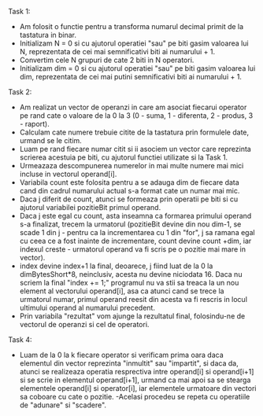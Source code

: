 Task 1:
- Am folosit o functie pentru a transforma numarul decimal primit de la tastatura in binar.
- Initializam N = 0 si cu ajutorul operatiei "sau" pe biti gasim valoarea lui N, reprezentata de cei mai semnificativi biti ai numarului + 1.
- Convertim cele N grupuri de cate 2 biti in N operatori.
- Initializam dim = 0 si cu ajutorul operatiei "sau" pe biti gasim valoarea lui dim, reprezentata de cei mai putini semnificativi biti ai numarului + 1.

Task 2:
- Am realizat un vector de operanzi in care am asociat fiecarui operator pe rand cate o valoare de la 0 la 3 (0 - suma, 1 - diferenta, 2 - produs, 3 - raport).
- Calculam cate numere trebuie citite de la tastatura prin formulele date, urmand se le citim.
- Luam pe rand fiecare numar citit si ii asociem un vector care reprezinta scrierea acestuia pe biti, cu ajutorul functiei utilizate si la Task 1.
- Urmeazaza descompunerea numerelor in mai multe numere mai mici incluse in vectorul operand[i].
- Variabila count este folosita pentru a se adauga dim de fiecare data cand din cadrul numarului actual s-a format cate un numar mai mic.
- Daca j diferit de count, atunci se formeaza prin operatii pe biti si cu ajutorul variabilei pozitieBit primul operand.
- Daca j este egal cu count, asta inseamna ca formarea primului operand s-a finalizat, trecem la urmatorul (pozitieBit devine din nou dim-1, se scade 1 din j - pentru ca la incrementarea cu 1 din "for", j sa ramana egal cu ceea ce a fost inainte de incrementare, count devine count +dim, iar indexul creste - urmatorul operand va fi scris pe o pozitie mai mare in vector).
- index devine index+1 la final, deoarece, j fiind luat de la 0 la dimBytesShort*8, neinclusiv, acesta nu devine niciodata 16. Daca nu scriem la final "index += 1;" programul nu va stii sa treaca la un nou element al vectorului operand[i], asa ca atunci cand se trece la urmatorul numar, primul operand reesit din acesta va fi rescris in locul ultimului operand al numarului precedent.
- Prin variabila "rezultat" vom ajunge la rezultatul final, folosindu-ne de vectorul de operanzi si cel de operatori.

Task 4:
- Luam de la 0 la k fiecare operator si verificam prima oara daca elementul din vector reprezinta "inmultit" sau "impartit", si daca da, atunci se realizeaza operatia resprectiva intre operand[i] si operand[i+1] si se scrie in elementul operand[i+1], urmand ca mai apoi sa se stearga elementele operand[i] si operator[i], iar elementele urmatoare din vectori sa coboare cu cate o pozitie.
-Acelasi procedeu se repeta cu operatiile de "adunare" si "scadere".